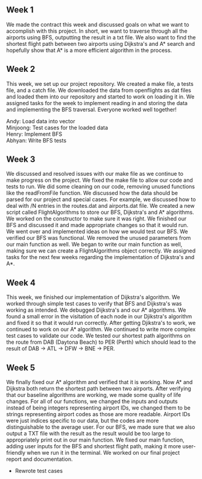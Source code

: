 ## Week 1

We made the contract this week and discussed goals on what we want to accomplish with this project. In short, we want to traverse through all the airports using BFS, outputting the result in a txt file. We also want to find the shortest flight path between two airports using Dijkstra's and A* search and hopefully show that A* is a more efficient algorithm in the process.


## Week 2

This week, we set up our project repository. We created a make file, a tests file, and a catch file. We downloaded the data from openflights as dat files and loaded them into our repository and started to work on loading it in. We assigned tasks for the week to implement reading in and storing the data and implementing the BFS traversal. Everyone worked well together!

Andy: Load data into vector  
Minjoong: Test cases for the loaded data  
Henry: Implement BFS  
Abhyan: Write BFS tests  


## Week 3
We discussed and resolved issues with our make file as we continue to make progress on the project. We fixed the make file to allow our code and tests to run. We did some cleaning on our code, removing unused functions like the readFromFile function. We discussed how the data should be parsed for our project and special cases. For example, we discussed how to deal with /N entries in the routes.dat and airports.dat file. We created a new script called FlightAlgorithms to store our BFS, Dijkstra's and A* algorithms. We worked on the constructor to make sure it was right. We finished our BFS and discussed it and made appropriate changes so that it would run. We went over and implemented ideas on how we would test our BFS. We verified our BFS was functional. We removed the unused parameters from our main function as well. We began to write our main function as well, making sure we can create a FlightAlgorithms object correctly. We assigned tasks for the next few weeks regarding the implementation of Dijkstra's and A*.


## Week 4
This week, we finished our implementation of Dijkstra's algorithm. We worked through simple test cases to verify that BFS and Dijkstra's was working as intended. We debugged Dijkstra's and our A* algorithms. We found a small error in the visitation of each node in our Djikstra's algorithm and fixed it so that it would run correctly. After getting Djikstra's to work, we continued to work on our A* algorithm. We continued to write more complex test cases to validate our code. We tested our shortest path algorithms on the route from DAB (Daytona Beach) to PER (Perth) which should lead to the result of DAB -> ATL -> DFW -> BNE -> PER.
 

## Week 5
We finally fixed our A* algorithm and verified that it is working. Now A* and Dijkstra both return the shortest path between two airports. After verifying that our baseline algorithms are working, we made some quality of life changes. For all of our functions, we changed the inputs and outputs instead of being integers representing airport IDs, we changed them to be strings representing airport codes as those are more readable. Airport IDs were just indices specific to our data, but the codes are more distinguishable to the average user. For our BFS, we made sure that we also output a TXT file with the result as the result would be too large to appropriately print out in our main function. We fixed our main function, adding user inputs for the BFS and shortest flight path, making it more user-friendly when we run it in the terminal. We worked on our final project report and documentation.  
* Rewrote test cases

